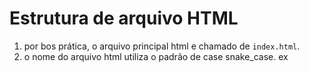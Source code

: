 # Estrutura de arquivo HTML
1. por bos prática, o arquivo principal html e chamado de `index.html`.
2. o nome do arquivo html utiliza o padrão de case snake_case. ex